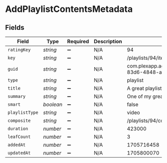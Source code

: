 # AddPlaylistContentsMetadata


## Fields

| Field                                                          | Type                                                           | Required                                                       | Description                                                    | Example                                                        |
| -------------------------------------------------------------- | -------------------------------------------------------------- | -------------------------------------------------------------- | -------------------------------------------------------------- | -------------------------------------------------------------- |
| `ratingKey`                                                    | *string*                                                       | :heavy_minus_sign:                                             | N/A                                                            | 94                                                             |
| `key`                                                          | *string*                                                       | :heavy_minus_sign:                                             | N/A                                                            | /playlists/94/items                                            |
| `guid`                                                         | *string*                                                       | :heavy_minus_sign:                                             | N/A                                                            | com.plexapp.agents.none://972e3047-83d6-4848-a000-261f0af26ba2 |
| `type`                                                         | *string*                                                       | :heavy_minus_sign:                                             | N/A                                                            | playlist                                                       |
| `title`                                                        | *string*                                                       | :heavy_minus_sign:                                             | N/A                                                            | A great playlist                                               |
| `summary`                                                      | *string*                                                       | :heavy_minus_sign:                                             | N/A                                                            | One of my great playlists                                      |
| `smart`                                                        | *boolean*                                                      | :heavy_minus_sign:                                             | N/A                                                            | false                                                          |
| `playlistType`                                                 | *string*                                                       | :heavy_minus_sign:                                             | N/A                                                            | video                                                          |
| `composite`                                                    | *string*                                                       | :heavy_minus_sign:                                             | N/A                                                            | /playlists/94/composite/1705800070                             |
| `duration`                                                     | *number*                                                       | :heavy_minus_sign:                                             | N/A                                                            | 423000                                                         |
| `leafCount`                                                    | *number*                                                       | :heavy_minus_sign:                                             | N/A                                                            | 3                                                              |
| `addedAt`                                                      | *number*                                                       | :heavy_minus_sign:                                             | N/A                                                            | 1705716458                                                     |
| `updatedAt`                                                    | *number*                                                       | :heavy_minus_sign:                                             | N/A                                                            | 1705800070                                                     |